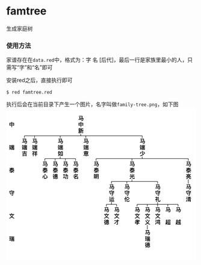 # famtree
生成家庭树
### 使用方法
家谱存在在`data.red`中，格式为：字 名 [后代]，最后一行是家族里最小的人，只需写“字”和“名”即可

安装red之后，直接执行即可
```
$ red famtree.red
```

执行后会在当前目录下产生一个图片，名字叫做`family-tree.png`，如下图
![家族树](https://github.com/mahengyang/famtree/raw/master/family-tree.png)
